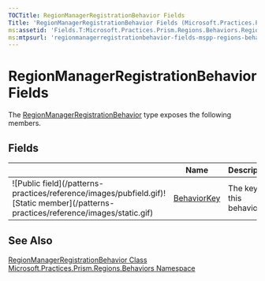 ```yaml
---
TOCTitle: RegionManagerRegistrationBehavior Fields
Title: 'RegionManagerRegistrationBehavior Fields (Microsoft.Practices.Prism.Regions.Behaviors)'
ms:assetid: 'Fields.T:Microsoft.Practices.Prism.Regions.Behaviors.RegionManagerRegistrationBehavior'
ms:mtpsurl: 'regionmanagerregistrationbehavior-fields-mspp-regions-behaviors.md'
---
```


# RegionManagerRegistrationBehavior Fields

The [RegionManagerRegistrationBehavior](https://msdn.microsoft.com/library/microsoft.practices.prism.regions.behaviors.regionmanagerregistrationbehavior) type exposes the following members.

## Fields


<table>

<thead>
<tr class="header">
<th> </th>
<th>Name</th>
<th>Description</th>
</tr>
</thead>
<tbody>
<tr class="odd">
<td>![Public field](/patterns-practices/reference/images/pubfield.gif)![Static member](/patterns-practices/reference/images/static.gif)</td>
<td><a href="https://msdn.microsoft.com/library/microsoft.practices.prism.regions.behaviors.regionmanagerregistrationbehavior.behaviorkey">BehaviorKey</a></td>
<td><div class="summary">
The key of this behavior.
</div></td>
</tr>
</tbody>
</table>

## See Also
[RegionManagerRegistrationBehavior Class](https://msdn.microsoft.com/library/microsoft.practices.prism.regions.behaviors.regionmanagerregistrationbehavior)<br/>
[Microsoft.Practices.Prism.Regions.Behaviors Namespace](https://msdn.microsoft.com/library/microsoft.practices.prism.regions.behaviors)<br/>